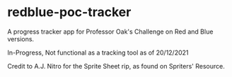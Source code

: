# redblue-poc-tracker
A progress tracker app for Professor Oak's Challenge on Red and Blue versions.

In-Progress, Not functional as a tracking tool as of 20/12/2021

Credit to A.J. Nitro for the Sprite Sheet rip, as found on Spriters' Resource.
